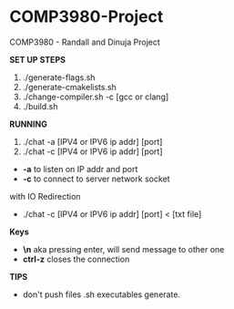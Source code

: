 # COMP3980-Project
COMP3980 - Randall and Dinuja Project

**SET UP STEPS**
1) ./generate-flags.sh
2) ./generate-cmakelists.sh
3) ./change-compiler.sh -c [gcc or clang]
4) ./build.sh

**RUNNING**
1) ./chat -a [IPV4 or IPV6 ip addr] [port]
2) ./chat -c [IPV4 or IPV6 ip addr] [port]

- **-a** to listen on IP addr and port
- **-c** to connect to server network socket

with IO Redirection
- ./chat -c [IPV4 or IPV6 ip addr] [port] < [txt file]

**Keys**
- **\n** aka pressing enter, will send message to other one
- **ctrl-z** closes the connection

**TIPS**
- don't push files .sh executables generate.

